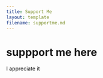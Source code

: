 ```yaml
---
title: Support Me
layout: template
filename: supportme.md 
--- 
```

# suppport me here

I appreciate it
